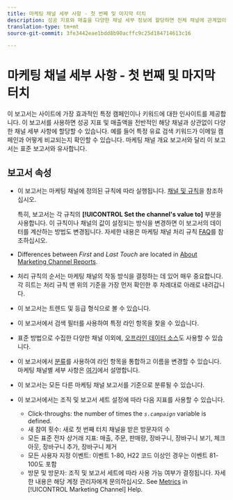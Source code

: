 ```yaml
---
title: 마케팅 채널 세부 사항 - 첫 번째 및 마지막 터치
description: 성공 지표와 매출을 다양한 채널 세부 정보에 할당하면 전체 채널에 관계없이 됩니다.
translation-type: tm+mt
source-git-commit: 3fe3442eae1bdd8b90acffc9c25d184714613c16

---
```



# 마케팅 채널 세부 사항 - 첫 번째 및 마지막 터치

이 보고서는 사이트에 가장 효과적인 특정 캠페인이나 키워드에 대한 인사이트를 제공합니다. 이 보고서를 사용하면 성공 지표 및 매출액을 전반적인 해당 채널과 상관없이 다양한 채널 세부 사항에 할당할 수 있습니다. 예를 들어 특정 유료 검색 키워드가 이메일 캠페인과 어떻게 비교되는지 확인할 수 있습니다. 마케팅 채널 개요 보고서와 달리 이 보고서는 표준 보고서와 유사합니다.

## 보고서 속성

* 이 보고서는 마케팅 채널에 정의된 규칙에 따라 실행됩니다. [채널 및 규칙](/help/components/c-marketing-channels/c-channels.md)을 참조하십시오.

   특히, 보고서는 각 규칙의 **[!UICONTROL Set the channel's value to]** 부분을 사용합니다. 이 규칙이나 채널의 값이 설정되는 방식을 변경하면 이 보고서의 데이터를 계산하는 방법도 변경됩니다. 자세한 내용은 마케팅 채널 처리 규칙 [ FAQ](/help/components/c-marketing-channels/c-faq.md)를 참조하십시오.

* Differences between *First* and *Last Touch* are located in [About Marketing Channel Reports](/help/components/c-marketing-channels/analyze-mc.md).

* 처리 규칙의 순서는 마케팅 채널의 작동 방식을 결정하는 데 있어 매우 중요합니다. 각 히트는 처리 규칙 맨 위의 기준을 가장 먼저 확인한 후 차례대로 아래로 내려갑니다.
* 이 보고서는 트렌드 및 등급 형식으로 볼 수 있습니다.
* 이 보고서에서 검색 필터를 사용하여 특정 라인 항목을 찾을 수 있습니다.
* 표준 방법으로 수집한 다양한 채널 이외에, [오프라인 데이터 소스](/help/components/c-marketing-channels/c-getting-started-mchannel.md)도 사용할 수 있습니다.
* 이 보고서에서 [ 분류](/help/components/c-classifications2/c-classifications.md)를 사용하여 라인 항목을 통합하고 이름을 변경할 수 있습니다. 마케팅 채널별 세부 사항은 [여기](/help/components/c-marketing-channels/classifictions-mchannel.md)에서 설명합니다.

* 이 보고서는 모든 다른 마케팅 채널 보고서를 기준으로 분류될 수 있습니다.
* 이 보고서에서는 조직 및 보고서 세트 설정에 따라 다음 지표를 사용할 수 있습니다.
   * Click-throughs: the number of times the *`s.campaign`* variable is defined.
   * 새 참여 횟수: 새로 첫 번째 터치 채널을 받은 방문자의 수
   * 모든 표준 전자 상거래 지표: 매출, 주문, 판매량, 장바구니, 장바구니 보기, 체크아웃, 장바구니 추가, 장바구니 제거
   * 모든 사용자 지정 이벤트: 이벤트 1-80, H22 코드 이상인 경우는 이벤트 81-100도 포함
   * 방문 및 방문자: 조직 및 보고서 세트에 따라 사용 가능 여부가 결정됩니다. 자세한 내용은 해당 계정 관리자에게 문의하십시오.
   See [Metrics](https://docs.adobe.com/content/help/en/analytics/components/marketing-channels/c-channels-rules.html) in [!UICONTROL Marketing Channel] Help.
